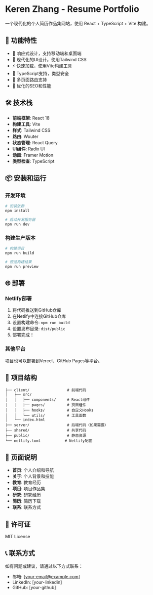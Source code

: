 # Keren Zhang - Resume Portfolio

一个现代化的个人简历作品集网站，使用 React + TypeScript + Vite 构建。

## 🚀 功能特性

- 📱 响应式设计，支持移动端和桌面端
- 🎨 现代化的UI设计，使用Tailwind CSS
- ⚡ 快速加载，使用Vite构建工具
- 🔧 TypeScript支持，类型安全
- 📄 多页面路由支持
- 🎯 优化的SEO和性能

## 🛠️ 技术栈

- **前端框架**: React 18
- **构建工具**: Vite
- **样式**: Tailwind CSS
- **路由**: Wouter
- **状态管理**: React Query
- **UI组件**: Radix UI
- **动画**: Framer Motion
- **类型检查**: TypeScript

## 📦 安装和运行

### 开发环境

```bash
# 安装依赖
npm install

# 启动开发服务器
npm run dev
```

### 构建生产版本

```bash
# 构建项目
npm run build

# 预览构建结果
npm run preview
```

## 🌐 部署

### Netlify部署

1. 将代码推送到GitHub仓库
2. 在Netlify中连接GitHub仓库
3. 设置构建命令: `npm run build`
4. 设置发布目录: `dist/public`
5. 部署完成！

### 其他平台

项目也可以部署到Vercel、GitHub Pages等平台。

## 📁 项目结构

```
├── client/                 # 前端代码
│   ├── src/
│   │   ├── components/     # React组件
│   │   ├── pages/          # 页面组件
│   │   ├── hooks/          # 自定义Hooks
│   │   └── utils/          # 工具函数
│   └── index.html
├── server/                 # 后端代码（如果需要）
├── shared/                 # 共享代码
├── public/                 # 静态资源
└── netlify.toml           # Netlify配置
```

## 🎨 页面说明

- **首页**: 个人介绍和导航
- **关于**: 个人背景和技能
- **教育**: 教育经历
- **项目**: 项目作品集
- **研究**: 研究经历
- **简历**: 简历下载
- **联系**: 联系方式

## 📄 许可证

MIT License

## 📞 联系方式

如有问题或建议，请通过以下方式联系：

- 邮箱: [your-email@example.com]
- LinkedIn: [your-linkedin]
- GitHub: [your-github]

